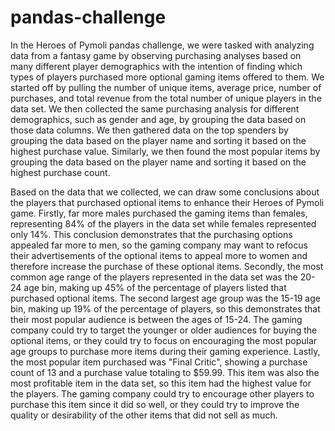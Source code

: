 # pandas-challenge

In the Heroes of Pymoli pandas challenge, we were tasked with analyzing data from a fantasy game by observing purchasing analyses based on many different player demographics with the intention of finding which types of players purchased more optional gaming items offered to them. We started off by pulling the number of unique items, average price, number of purchases, and total revenue from the total number of unique players in the data set. We then collected the same purchasing analysis for different demographics, such as gender and age, by grouping the data based on those data columns. We then gathered data on the top spenders by grouping the data based on the player name and sorting it based on the highest purchase value. Similarly, we then found the most popular items by grouping the data based on the player name and sorting it based on the highest purchase count. 

Based on the data that we collected, we can draw some conclusions about the players that purchased optional items to enhance their Heroes of Pymoli game. 
    Firstly, far more males purchased the gaming items than females, representing 84% of the players in the data set while females represented only 14%. This conclusion demonstrates that the purchasing options appealed far more to men, so the gaming company may want to refocus their advertisements of the optional items to appeal more to women and therefore increase the purchase of these optional items.
    Secondly, the most common age range of the players represented in the data set was the 20-24 age bin, making up 45% of the percentage of players listed that purchased optional items. The second largest age group was the 15-19 age bin, making up 19% of the percentage of players, so this demonstrates that their most popular audience is between the ages of 15-24. The gaming company could try to target the younger or older audiences for buying the optional items, or they could try to focus on encouraging the most popular age groups to purchase more items during their gaming experience. 
    Lastly, the most popular item purchased was "Final Critic", showing a purchase count of 13 and a purchase value totaling to $59.99. This item was also the most profitable item in the data set, so this item had the highest value for the players. The gaming company could try to encourage other players to purchase this item since it did so well, or they could try to improve the quality or desirability of the other items that did not sell as much. 